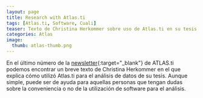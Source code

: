 ```yaml
---
layout: page
title: Research with Atlas.ti
tags: [Atlas.ti, Software, Cuali]
teaser: Texto de Christina Herkommer sobre uso de Atlas.ti en su tesis doctoral.
categories: Atlas
image:
  thumb: atlas-thumb.png
---
```


En el último número de la [newsletter](http://www.atlasti.com/newsletter.html){:target="_blank"} de ATLAS.ti podemos encontrar un breve texto de Christina Herkommer en el que explica cómo utilizó Atlas.ti para el análisis de datos de su tesis. Aunque simple, puede ser de ayuda para aquellas personas que tengan dudas sobre la conveniencia o no de la utilización de software para el análisis.
